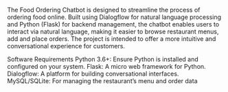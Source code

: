 The Food Ordering Chatbot is designed to streamline the process of ordering food online. Built using Dialogflow for natural language processing and Python (Flask) for backend management, the chatbot enables users to interact via natural language, making it easier to browse restaurant menus, add and place orders. The project is intended to offer a more intuitive and conversational experience for customers.

Software Requirements
Python 3.6+: Ensure Python is installed and configured on your system.
Flask: A micro web framework for Python.
Dialogflow: A platform for building conversational interfaces.
MySQL/SQLite: For managing the restaurant’s menu and order data
